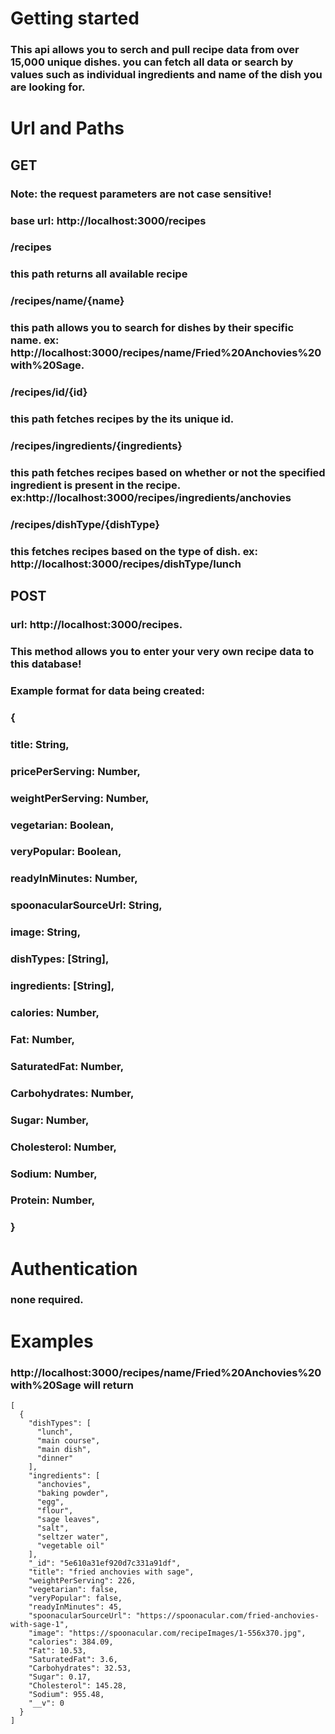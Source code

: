 # Getting started

### This api allows you to serch and pull recipe data from over 15,000 unique dishes. you can fetch all data or search by values such as individual ingredients and name of the dish you are looking for.

# Url and Paths

## GET
###  Note: the request parameters are not case sensitive!
### base url: http://localhost:3000/recipes
### /recipes
### this path returns all available recipe
### /recipes/name/{name}
### this path allows you to search for dishes by their specific name. ex: http://localhost:3000/recipes/name/Fried%20Anchovies%20with%20Sage.
### /recipes/id/{id}
### this path fetches recipes by the its unique id.
### /recipes/ingredients/{ingredients} 
### this path fetches recipes based on whether or not the specified ingredient is present in the recipe. ex:http://localhost:3000/recipes/ingredients/anchovies
### /recipes/dishType/{dishType}
### this fetches recipes based on the type of dish. ex: http://localhost:3000/recipes/dishType/lunch

## POST
### url: http://localhost:3000/recipes.
### This method allows you to enter your very own recipe data to this database! 
### Example format for data being created: 
###   {
###   title: String,
###   pricePerServing: Number,
###   weightPerServing: Number,
###   vegetarian: Boolean,
###   veryPopular: Boolean,
###   readyInMinutes: Number,
###   spoonacularSourceUrl: String,
###   image: String,
###   dishTypes: [String],
###   ingredients: [String],
###   calories: Number,
###   Fat: Number,
###   SaturatedFat: Number,
###   Carbohydrates: Number,
###   Sugar: Number,
###   Cholesterol: Number,
###   Sodium: Number,
###   Protein: Number,
###   }

# Authentication
### none required.

# Examples
### http://localhost:3000/recipes/name/Fried%20Anchovies%20with%20Sage  will return
```
[
  {
    "dishTypes": [
      "lunch",
      "main course",
      "main dish",
      "dinner"
    ],
    "ingredients": [
      "anchovies",
      "baking powder",
      "egg",
      "flour",
      "sage leaves",
      "salt",
      "seltzer water",
      "vegetable oil"
    ],
    "_id": "5e610a31ef920d7c331a91df",
    "title": "fried anchovies with sage",
    "weightPerServing": 226,
    "vegetarian": false,
    "veryPopular": false,
    "readyInMinutes": 45,
    "spoonacularSourceUrl": "https://spoonacular.com/fried-anchovies-with-sage-1",
    "image": "https://spoonacular.com/recipeImages/1-556x370.jpg",
    "calories": 384.09,
    "Fat": 10.53,
    "SaturatedFat": 3.6,
    "Carbohydrates": 32.53,
    "Sugar": 0.17,
    "Cholesterol": 145.28,
    "Sodium": 955.48,
    "__v": 0
  }
]
```

